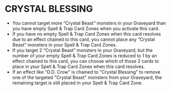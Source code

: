 # CRYSTAL BLESSING

*   You cannot target more “Crystal Beast” monsters in your Graveyard than you have empty Spell & Trap Card Zones when you activate this card.
*   If you have no empty Spell & Trap Card Zones when this card resolves due to an effect chained to this card, you cannot place any “Crystal Beast” monsters in your Spell & Trap Card Zones.
*   If you target 2 “Crystal Beast” monsters in your Graveyard, but the number of your empty Spell & Trap Card Zones is reduced to 1 by an effect chained to this card, you can choose which of those 2 cards to place in your Spell & Trap Card Zones when this card resolves.
*   If an effect like "D.D. Crow" is chained to "Crystal Blessing" to remove one of the targeted "Crystal Beast" monsters from your Graveyard, the remaining target is still placed in your Spell & Trap Card Zone.
